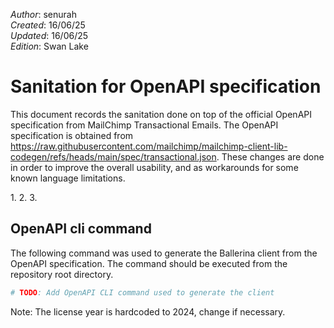 _Author_:  senurah \
_Created_: 16/06/25 \
_Updated_: 16/06/25 \
_Edition_: Swan Lake

# Sanitation for OpenAPI specification

This document records the sanitation done on top of the official OpenAPI specification from MailChimp Transactional Emails. 
The OpenAPI specification is obtained from https://raw.githubusercontent.com/mailchimp/mailchimp-client-lib-codegen/refs/heads/main/spec/transactional.json.
These changes are done in order to improve the overall usability, and as workarounds for some known language limitations.

[//]: # (TODO: Add sanitation details)
1. 
2. 
3. 

## OpenAPI cli command

The following command was used to generate the Ballerina client from the OpenAPI specification. The command should be executed from the repository root directory.

```bash
# TODO: Add OpenAPI CLI command used to generate the client
```
Note: The license year is hardcoded to 2024, change if necessary.
